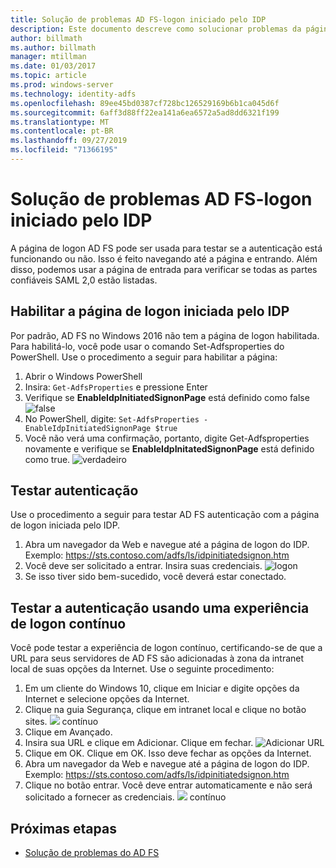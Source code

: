 ```yaml
---
title: Solução de problemas AD FS-logon iniciado pelo IDP
description: Este documento descreve como solucionar problemas da página de logon do AD FS.
author: billmath
ms.author: billmath
manager: mtillman
ms.date: 01/03/2017
ms.topic: article
ms.prod: windows-server
ms.technology: identity-adfs
ms.openlocfilehash: 89ee45bd0387cf728bc126529169b6b1ca045d6f
ms.sourcegitcommit: 6aff3d88ff22ea141a6ea6572a5ad8dd6321f199
ms.translationtype: MT
ms.contentlocale: pt-BR
ms.lasthandoff: 09/27/2019
ms.locfileid: "71366195"
---
```

# <a name="ad-fs-troubleshooting---idp-initiated-sign-on"></a>Solução de problemas AD FS-logon iniciado pelo IDP
A página de logon AD FS pode ser usada para testar se a autenticação está funcionando ou não.  Isso é feito navegando até a página e entrando.  Além disso, podemos usar a página de entrada para verificar se todas as partes confiáveis SAML 2,0 estão listadas.

## <a name="enable-the-idp-initiated-sign-on-page"></a>Habilitar a página de logon iniciada pelo IDP
Por padrão, AD FS no Windows 2016 não tem a página de logon habilitada.  Para habilitá-lo, você pode usar o comando Set-Adfsproperties do PowerShell.  Use o procedimento a seguir para habilitar a página:

1.  Abrir o Windows PowerShell
2.  Insira: `Get-AdfsProperties` e pressione Enter
3.  Verifique se **EnableIdpInitiatedSignonPage** está definido como false ![false](media/ad-fs-tshoot-initiatedsignon/idp2.png)
4.  No PowerShell, digite: `Set-AdfsProperties -EnableIdpInitiatedSignonPage $true`
5.  Você não verá uma confirmação, portanto, digite Get-Adfsproperties novamente e verifique se **EnableIdpInitatedSignonPage** está definido como true.
![verdadeiro](media/ad-fs-tshoot-initiatedsignon/idp4.png)

## <a name="test-authentication"></a>Testar autenticação
Use o procedimento a seguir para testar AD FS autenticação com a página de logon iniciada pelo IDP.

1.  Abra um navegador da Web e navegue até a página de logon do IDP.  Exemplo: https://sts.contoso.com/adfs/ls/idpinitiatedsignon.htm
2.  Você deve ser solicitado a entrar.  Insira suas credenciais.
![logon](media/ad-fs-tshoot-initiatedsignon/idp5.png)
3.  Se isso tiver sido bem-sucedido, você deverá estar conectado.


## <a name="test-authentication-using-a-seamless-logon-experience"></a>Testar a autenticação usando uma experiência de logon contínuo
Você pode testar a experiência de logon contínuo, certificando-se de que a URL para seus servidores de AD FS são adicionadas à zona da intranet local de suas opções da Internet.  Use o seguinte procedimento:

1.  Em um cliente do Windows 10, clique em Iniciar e digite opções da Internet e selecione opções da Internet.
2.   Clique na guia Segurança, clique em intranet local e clique no botão sites.
![](media/ad-fs-tshoot-initiatedsignon/idp8.png) contínuo
1.  Clique em Avançado.
2.  Insira sua URL e clique em Adicionar.  Clique em fechar.
![Adicionar URL](media/ad-fs-tshoot-initiatedsignon/idp9.png)
1.  Clique em OK.  Clique em OK.  Isso deve fechar as opções da Internet.
2.  Abra um navegador da Web e navegue até a página de logon do IDP.  Exemplo: https://sts.contoso.com/adfs/ls/idpinitiatedsignon.htm
3.  Clique no botão entrar.  Você deve entrar automaticamente e não será solicitado a fornecer as credenciais.
![](media/ad-fs-tshoot-initiatedsignon/idp6.png) contínuo

## <a name="next-steps"></a>Próximas etapas

- [Solução de problemas do AD FS](ad-fs-tshoot-overview.md)

